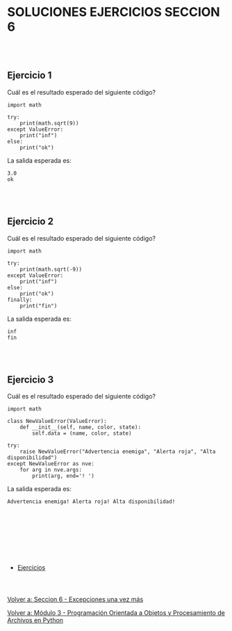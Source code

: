 # **SOLUCIONES EJERCICIOS SECCION 6**  
<br></br>   

## **Ejercicio 1**  
Cuál es el resultado esperado del siguiente código?
```
import math

try:
    print(math.sqrt(9))
except ValueError:
    print("inf")
else:
    print("ok")
```  

La salida esperada es:  
```
3.0
ok
```

<br></br>  

## **Ejercicio 2**  
Cuál es el resultado esperado del siguiente código?
```
import math

try:
    print(math.sqrt(-9))
except ValueError:
    print("inf")
else:
    print("ok")
finally:
    print("fin")
```  

La salida esperada es:  
```
inf
fin
```

<br></br> 

## **Ejercicio 3**  
Cuál es el resultado esperado del siguiente código?
```
import math

class NewValueError(ValueError):
    def __init__(self, name, color, state):
        self.data = (name, color, state)

try:
    raise NewValueError("Advertencia enemiga", "Alerta roja", "Alta disponibilidad")
except NewValueError as nve:
    for arg in nve.args:
        print(arg, end='! ')
```

La salida esperada es:  
```
Advertencia enemiga! Alerta roja! Alta disponibilidad! 
```  

<br></br>  

#  
<br></br>

- [Ejercicios](Sec6-ej.md)
<br></br>
#  

[Volver a: Seccion 6 - Excepciones una vez más](_Seccion6.md)  

[Volver a: Módulo 3 - Programación Orientada a Objetos y Procesamiento de Archivos en Python](../README.md)